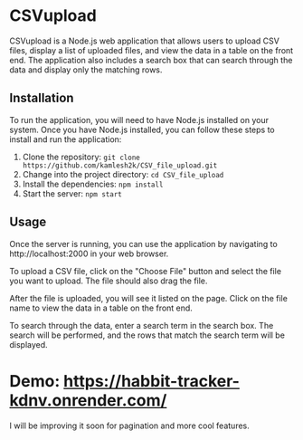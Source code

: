 # CSVupload

CSVupload is a Node.js web application that allows users to upload CSV files, display a list of uploaded files, and view the data in a table on the front end. The application also includes a search box that can search through the data and display only the matching rows.


## Installation
To run the application, you will need to have Node.js installed on your system. Once you have Node.js installed, you can follow these steps to install and run the application:

1. Clone the repository: `git clone https://github.com/kamlesh2k/CSV_file_upload.git`
2. Change into the project directory: `cd CSV_file_upload`
3. Install the dependencies: `npm install`
4. Start the server: `npm start`

## Usage
Once the server is running, you can use the application by navigating to http://localhost:2000 in your web browser.

To upload a CSV file, click on the "Choose File" button and select the file you want to upload. The file should also drag the file.

After the file is uploaded, you will see it listed on the page. Click on the file name to view the data in a table on the front end.

To search through the data, enter a search term in the search box. The search will be performed, and the rows that match the search term will be displayed.


# Demo: https://habbit-tracker-kdnv.onrender.com/
I will be improving it soon for pagination and more cool features.
